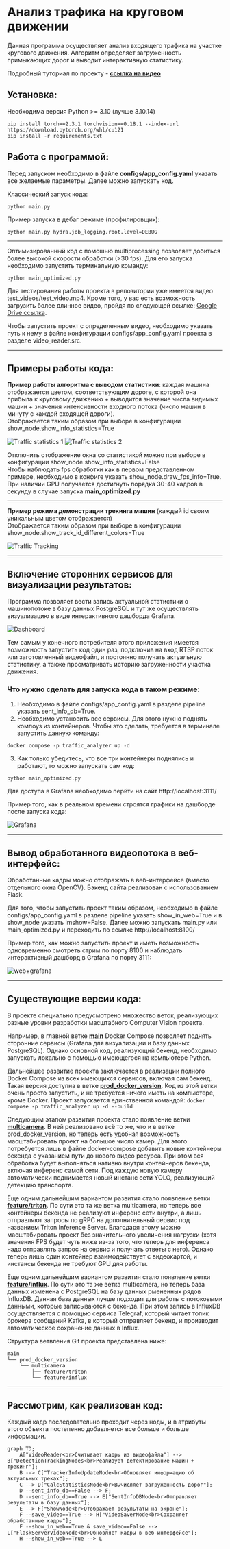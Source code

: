 # Анализ трафика на круговом движении

Данная программа осуществляет анализ входящего трафика на участке кругового движения. Алгоритм определяет загруженность примыкающих дорог и выводит интерактивную статистику.

Подробный туториал по проекту - [__ссылка на видео__](https://youtu.be/u9EtqHz4Vqc)

## Установка:
Необходима версия Python >= 3.10 (лучше 3.10.14)
```
pip install torch==2.3.1 torchvision==0.18.1 --index-url https://download.pytorch.org/whl/cu121
pip install -r requirements.txt
```
## Работа с программой:
Перед запуском необходимо в файле __configs/app_config.yaml__ указать все желаемые параметры. Далее можно запускать код.

Классический запуск кода:
```
python main.py
```
Пример запуска в дебаг режиме (профилировщик):
```
python main.py hydra.job_logging.root.level=DEBUG
```
---

Оптимизированный код с помошью multiprocessing позволяет добиться более высокой скорости обработки (>30 fps). Для его запуска необходимо запустить терминальную команду:
```
python main_optimized.py 
```
Для тестирования работы проекта в репозитории уже имеется видео test_videos/test_video.mp4. 
Кроме того, у вас есть возможность загрузить более длинное видео, пройдя по следующей ссылке: [Google Drive ссылка](https://drive.google.com/file/d/18zeVSqqgNoxIerP6XyBE4jenECLLdBkD/view?usp=sharing).

Чтобы запустить проект с определенным видео, необходимо указать путь к нему в файле конфигурации configs/app_config.yaml проекта в разделе video_reader.src.

---
## Примеры работы кода:

__Пример работы алгоритма c выводом статистики__: каждая машина отображается цветом, соответствующим дороге, с которой она прибыла к круговому движению + выводится значение числа видимых машин + значения интенсивности входного потока (число машин в минуту с каждой входящей дороги). <br/>Отображается таким образом при выборе в конфигурации show_node.show_info_statistics=True 

![Traffic statistics 1](content_for_readme/with_statistics_1.gif)
![Traffic statistics 2](content_for_readme/with_statistics_2.gif)

Отключить отображение окна со статистикой можно при выборе в конфигурации show_node.show_info_statistics=False <br/>
Чтобы наблюдать fps обработки как в первом представленном примере, необходимо в конфиге указать show_node.draw_fps_info=True.  <br/>При наличии GPU получается достигнуть порядка 30-40 кадров в секунду в случае запуска __main_optimized.py__

---
__Пример режима демонстрации трекинга машин__ (каждый id своим уникальным цветом отображается) <br/>
Отображается таким образом при выборе в конфигурации show_node.show_track_id_different_colors=True 

![Traffic Tracking](content_for_readme/traffic_tracking.gif)

---
## Включение сторонних сервисов для визуализации результатов:
Программа позволяет вести запись актуальной статистики о машинопотоке в базу данных PostgreSQL и тут же осуществлять визуализацию в виде интерактивного дашборда Grafana.

![Dashboard](content_for_readme/grafana.jpg)


Тем самым у конечного потребителя этого приложения имеется возможность запустить код один раз, подключив на вход RTSP поток или заготовленный видеофайл, и постоянно получать актуальную статистику, а также просматривать историю загруженности участка движения.

### Что нужно сделать для запуска кода в таком режиме:
1. Необходимо в файле configs/app_config.yaml в разделе pipeline указать sent_info_db=True.
2. Необходимо установить все сервисы. Для этого нужно поднять компоуз из контейнеров. Чтобы это сделать, требуется в терминале запустить данную команду:
```
docker compose -p traffic_analyzer up -d
```
3. Как только убедитесь, что все три контейнеры поднялись и работают, то можно запускать сам код:
```
python main_optimized.py 
```
Для доступа в Grafana необходимо перйти на сайт http://localhost:3111/

Пример того, как в реальном времени строятся графики на дашборде после запуска кода:

![Grafana](content_for_readme/grafana.gif)

---

## Вывод обработанного видеопотока в веб-интерфейс:

Обработанные кадры можно отображать в веб-интерфейсе (вместо отдельного окна OpenCV). Бэкенд сайта реализован с использованием Flask.

Для того, чтобы запустить проект таким образом, необходимо в файле configs/app_config.yaml в разделе pipeline указать show_in_web=True и в show_node указать imshow=False. Далее можно запускать main.py или main_optimized.py и переходить по ссылке http://localhost:8100/

Пример того, как можно запустить проект и иметь возможность одновременно смотреть стрим по порту 8100 и наблюдать интерактивный дашборд в Grafana по порту 3111:

![web+grafana](content_for_readme/web+grafana.gif)

---

## Существующие версии кода:

В проекте специально предусмотрено множество веток, реализующих разные уровни разработки масштабного Computer Vision проекта.

Например, в главной ветке [**main**](https://github.com/Koldim2001/TrafficAnalyzer/tree/main) Docker Compose позволяет поднять сторонние сервисы (Grafana для визуализации и базу данных PostgreSQL). Однако основной код, реализующий бекенд, необходимо запускать локально с помощью имеющегося на компьютере Python.

Дальнейшее развитие проекта заключается в реализации полного Docker Compose из всех имеющихся сервисов, включая сам бекенд. Такая версия доступна в ветке [**prod_docker_version**](https://github.com/Koldim2001/TrafficAnalyzer/tree/prod_docker_version). Код из этой ветки очень просто запустить, и не требуется ничего иметь на компьютере, кроме Docker. Проект запускается единственной командой: `docker compose -p traffic_analyzer up -d --build`

Следующим этапом развития проекта стало появление ветки [**multicamera**](https://github.com/Koldim2001/TrafficAnalyzer/tree/multicamera). В ней реализовано всё то же, что и в ветке prod_docker_version, но теперь есть удобная возможность масштабировать проект на большое число камер. Для этого потребуется лишь в файле docker-compose добавить новые контейнеры бекенда с указанием пути до нового видео ресурса. При этом вся обработка будет выполняться нативно внутри контейнеров бекенда, включая инференс самой сети. Под каждую новую камеру автоматически поднимается новый инстанс сети YOLO, реализующий детекцию транспорта.

Еще одним дальнейшим вариантом развития стало появление ветки [**feature/triton**](https://github.com/Koldim2001/TrafficAnalyzer/tree/feature/triton). По сути это та же ветка multicamera, но теперь все контейнеры бекенда не реализуют инференс сети внутри, а лишь отправляют запросы по gRPC на дополнительный сервис под названием Triton Inference Server. Благодаря этому можно масштабировать проект без значительного увеличения нагрузки (хотя значения FPS будет чуть ниже из-за того, что теперь для инференса надо отправлять запрос на сервис и получать ответы с него). Однако теперь лишь один контейнер взаимодействует с видеокартой, и инстансы бекенда не требуют GPU для работы.

Еще одним дальнейшим вариантом развития стало появление ветки [**feature/influx**](https://github.com/Koldim2001/TrafficAnalyzer/tree/feature/influx). По сути это та же ветка multicamera, но теперь база данных изменена с PostgreSQL на базу данных рмененных рядов InfluxDB. Данная база данных лучше подходит для работы с потоковыми данными, которые записываются с бекенда. При этом запись в InfluxDB осуществляется с помощью сервиса Telegraf, который читает топик брокера сообщений Kafka, в который отправляет бекенд, и производит автоматическое сохранение данных в Influx.

Структура ветвления Git проекта представлена ниже:

```
main
└── prod_docker_version
    └── multicamera
        ├── feature/triton
        └── feature/influx
```
---

## Рассмотрим, как реализован код:

Каждый кадр последовательно проходит через ноды, и в атрибуты этого объекта постепенно добавляется все больше и больше информации.

```mermaid
graph TD;
    A["VideoReader<br>Считывает кадры из видеофайла"] --> B["DetectionTrackingNodes<br>Реализует детектирование машин + трекинг"];
    B --> C["TrackerInfoUpdateNode<br>Обновляет информацию об актуальных треках"];
    C --> D["CalcStatisticsNode<br>Вычисляет загруженность дорог"];
    D --sent_info_db==False --> F;
    D --sent_info_db==True --> E["SentInfoDBNode<br>Отправляет результаты в базу данных"];
    E --> F["ShowNode<br>Отображает результаты на экране"];
    F --save_video==True --> H["VideoSaverNode<br>Сохраняет обработанные кадры"];
    F --show_in_web==True & save_video==False --> L["FlaskServerVideoNode<br>Обновляет кадры в веб-интерфейсе"];
    H --show_in_web==True --> L
```
